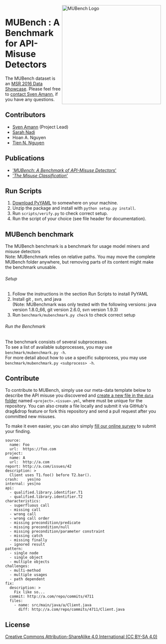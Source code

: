 <img align="right" width="320" height="320" alt="MUBench Logo" src="https://raw.githubusercontent.com/stg-tud/MUBench/master/meta/logo.png" />

# MUBench : A Benchmark for API-Misuse Detectors

The MUBench dataset is an [MSR 2016 Data Showcase](http://2016.msrconf.org/#/data). Please feel free to [contact Sven Amann](http://www.stg.tu-darmstadt.de/staff/sven_amann), if you have any questions.

## Contributors

* [Sven Amann](http://www.stg.tu-darmstadt.de/staff/sven_amann) (Project Lead)
* [Sarah Nadi](http://www.sarahnadi.org/)
* Hoan A. Nguyen
* [Tien N. Nguyen](http://home.eng.iastate.edu/~tien/)

## Publications

* ['*MUBench: A Benchmark of API-Misuse Detectors*'](http://sven-amann.de/publications/#ANNNM16)
* ['*The Misuse Classification*'](http://www.st.informatik.tu-darmstadt.de/artifacts/muc/)

## Run Scripts

1. [Download PyYAML](http://pyyaml.org/wiki/PyYAML) to somewhere on your machine.
2. Unzip the package and install with `python setup.py install`.
3. Run `scripts/verify.py` to check correct setup.
4. Run the script of your choice (see file header for documentation).

## MUBench benchmark

The MUBench benchmark is a benchmark for usage model miners and misuse detectors  
Note: MUBenchmark relies on relative paths. You may move the complete MUBench folder anywhere, but removing parts of its content might make the benchmark unusable.  

###### Setup
1. Follow the instructions in the section Run Scripts to install PyYAML    
2. Install git , svn, and java  
   (Note: MUBenchmark was only tested with the following versions: java version 1.8.0_66, git version 2.6.0, svn version 1.9.3)  
3. Run `benchmark/mubenchmark.py check` to check correct setup  

###### Run the Benchmark
The benchmark consists of several subprocesses.  
To see a list of available subprocesses, you may use `benchmark/mubenchmark.py -h`.  
For more detail about how to use a specific subprocess, you may use `benchmark/mubenchmark.py <subprocess> -h`.


## Contribute

To contribute to MUBench, simply use our meta-data template below to describe the API misuse you discovered and [create a new file in the `data` folder](https://github.com/stg-tud/MUBench/new/master/data) named `<project>.<issue>.yml`, where <project> must be unique for the repository. You can also create a file locally and submit it via GitHub's drag&drop feature or fork this repository and send a pull request after you committed new misuses.

To make it even easier, you can also simply [fill our online survey](http://goo.gl/forms/3hua7LOFVJ) to submit your finding.

```
source:
  name: Foo
  url:  https://foo.com
project:
  name: A
  url:  http://a.com
report: http://a.com/issues/42
description: >
  Client uses T1.foo() before T2.bar().
crash:    yes|no
internal: yes|no
api:
  - qualified.library.identifier.T1
  - qualified.library.identifier.T2
characteristics:
  - superfluous call
  - missing call
  - wrong call
  - wrong call order
  - missing precondition/predicate
  - missing precondition/null
  - missing precondition/parameter constraint
  - missing catch
  - missing finally
  - ignored result
pattern:
  - single node
  - single object
  - multiple objects
challenges:
  - multi-method
  - multiple usages
  - path dependent
fix:
  description: >
    Fix like so...
  commit: http://a.com/repo/commits/4711
  files:
    - name: src/main/java/a/Client.java
      diff: http://a.com/repo/commits/4711/Client.java
```

## License

[Creative Commons Attribution-ShareAlike 4.0 International (CC BY-SA 4.0)](https://creativecommons.org/licenses/by-sa/4.0/)
